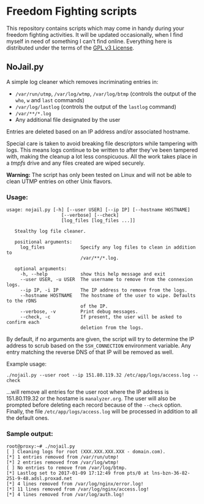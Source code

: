 # Freedom Fighting scripts

This repository contains scripts which may come in handy during your freedom fighting activities. It will be updated
occasionally, when I find myself in need of something I can't find online.
Everything here is distributed under the terms of the [GPL v3 License](https://www.gnu.org/licenses/gpl.html).

## NoJail.py

A simple log cleaner which removes incriminating entries in:
* `/var/run/utmp`, `/var/log/wtmp`, `/var/log/btmp` (controls the output of the `who`, `w` and `last` commands)
* `/var/log/lastlog` (controls the output of the `lastlog` command)
* `/var/**/*.log`
* Any additional file designated by the user

Entries are deleted based on an IP address and/or associated hostname.

Special care is taken to avoid breaking file descriptors while tampering with logs. This means logs continue to be
written to after they've been tampered with, making the cleanup a lot less conspicuous. All the work takes place in a
*tmpfs* drive and any files created are wiped securely.

**Warning:** The script has only been tested on Linux and will not be able to clean UTMP entries on other Unix flavors.

### Usage:
```
usage: nojail.py [-h] [--user USER] [--ip IP] [--hostname HOSTNAME]
                    [--verbose] [--check]
                    [log_files [log_files ...]]

   Stealthy log file cleaner.

   positional arguments:
     log_files             Specify any log files to clean in addition to
                           /var/**/*.log.

   optional arguments:
     -h, --help            show this help message and exit
     --user USER, -u USER  The username to remove from the connexion logs.
     --ip IP, -i IP        The IP address to remove from the logs.
     --hostname HOSTNAME   The hostname of the user to wipe. Defaults to the rDNS
                           of the IP.
     --verbose, -v         Print debug messages.
     --check, -c           If present, the user will be asked to confirm each
                           deletion from the logs.
```

By default, if no arguments are given, the script will try to determine the IP address to scrub based on the
`SSH_CONNECTION` environment variable. Any entry matching the reverse DNS of that IP will be removed as well.

Example usage:

```
./nojail.py --user root --ip 151.80.119.32 /etc/app/logs/access.log --check
```
...will remove all entries for the user root where the IP address is 151.80.119.32 or the hostame is `manalyzer.org`.
The user will also be prompted before deleting each record because of the `--check` option. Finally, the file
`/etc/app/logs/access.log` will be processed in addition to all the default ones.

### Sample output:
```
root@proxy:~# ./nojail.py
[ ] Cleaning logs for root (XXX.XXX.XXX.XXX - domain.com).
[*] 1 entries removed from /var/run/utmp!
[*] 2 entries removed from /var/log/wtmp!
[ ] No entries to remove from /var/log/btmp.
[*] Lastlog set to 2017-01-09 17:12:49 from pts/0 at lns-bzn-36-82-251-9-48.adsl.proxad.net
[*] 4 lines removed from /var/log/nginx/error.log!
[*] 11 lines removed from /var/log/nginx/access.log!
[*] 4 lines removed from /var/log/auth.log!
```